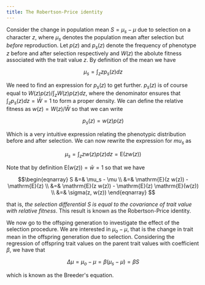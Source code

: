 ```yaml
---
title: The Robertson-Price identity
---
```


Consider the change in population mean $S = \mu_s - \mu$ due to selection on a
character $z$, where $\mu_s$ denotes the population mean after selection but
*before* reproduction.  Let $p(z)$ and $p_s(z)$ denote the frequency of
phenotype $z$ before and after selection respectively and $W(z)$ the abolute
fitness associated with the trait value $z$.  By definition of the mean we have 

$$ \mu_s = \int_z z p_s(z) dz $$

We need to find an expression for $p_s(z)$ to get further. $p_s(z)$ is of
course equal to $W(z)p(z)/\int_zW(z)p(z)dz$, where the denominator ensures that
$\int_z p_s(z) dz = \bar{W} = 1$ to form a proper density. We can define the
relative fitness as $w(z) = W(z) / \bar{W}$ so that we can write

$$ p_s(z) = w(z) p(z) $$ 

Which is a very intuitive expression relating the phenotypic distribution
before and after selection. We can now rewrite the expression for $mu_s$ as 

$$ \mu_s = \int_z z w(z) p(z) dz = \mathrm{E}(z w(z)) $$

Note that by definition $\mathrm{E}(w(z)) = \bar{w} = 1$ so that we have 

$$\begin{eqnarray}
 S &=& \mu_s - \mu \\
   &=& \mathrm{E}(z w(z)) - \mathrm{E}(z) \\
   &=& \mathrm{E}(z w(z)) - \mathrm{E}(z) \mathrm{E}(w(z)) \\
   &=& \sigma(z, w(z)) 
\end{eqnarray} $$

that is, *the selection differential* $S$ *is equal to the covariance of trait
value with relative fitness*. This result is known as the Robertson-Price
identity.

We now go to the offsping generation to investigate the effect of the selection
procedure.  We are interested in $\mu_o - \mu$, that is the change in trait
mean in the offspring generation due to selection. Considering the regression
of offspring trait values on the parent trait values with coefficient $\beta$,
we have that

$$ \Delta\mu = \mu_o - \mu = \beta(\mu_s - \mu) = \beta S $$

which is known as the Breeder's equation.


 
